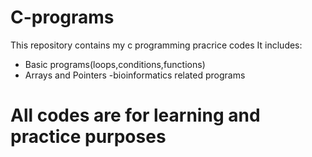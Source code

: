 # C-programs
This repository contains my c programming pracrice codes
It includes:
- Basic programs(loops,conditions,functions)
- Arrays and Pointers
-bioinformatics related programs
# All codes are for learning and practice purposes #
